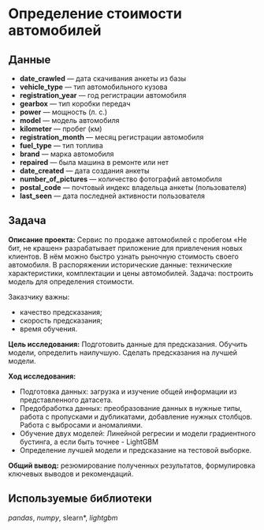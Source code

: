 # Определение стоимости автомобилей


## Данные
- **date_crawled** — дата скачивания анкеты из базы
- **vehicle_type** — тип автомобильного кузова
- **registration_year** — год регистрации автомобиля
- **gearbox** — тип коробки передач
- **power** — мощность (л. с.)
- **model** — модель автомобиля
- **kilometer** — пробег (км)
- **registration_month** — месяц регистрации автомобиля
- **fuel_type** — тип топлива
- **brand** — марка автомобиля
- **repaired** — была машина в ремонте или нет
- **date_created** — дата создания анкеты
- **number_of_pictures** — количество фотографий автомобиля
- **postal_code** — почтовый индекс владельца анкеты (пользователя)
- **last_seen** — дата последней активности пользователя

## Задача 
**Описание проекта:**
Сервис по продаже автомобилей с пробегом «Не бит, не крашен» разрабатывает приложение для привлечения новых клиентов. В нём можно быстро узнать рыночную стоимость своего автомобиля. В распоряжении исторические данные: технические характеристики, комплектации и цены автомобилей. Задача: построить модель для определения стоимости. 

Заказчику важны:

- качество предсказания;
- скорость предсказания;
- время обучения.

**Цель исследования:** Подготовить данные для предсказания. Обучить модели, определить наилучшую. Сделать предсказания на лучшей модели.

**Ход исследования:**
- Подготовка данных: загрузка и изучение общей информации из представленного датасета.
- Предобработка данных: преобразование данных в нужные типы, работа с пропусками и дубликатами, добавление нужных столбцов. Работа с выбросами и аномалиями.
- Обучение двух моделей: Линейной регресии и модели градиентного бустинга, а если быть точнее - LightGBM
- Определение лучшей модели и предсказание на тестовой выборке.

**Общий вывод:** резюмирование полученных результатов, формулировка ключевых выводов и рекомендаций.

## Используемые библиотеки
*pandas*, *numpy*, slearn*, *lightgbm*
